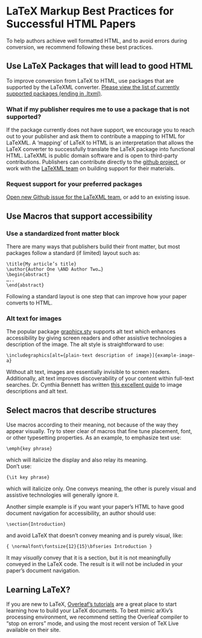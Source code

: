 # LaTeX Markup Best Practices for Successful HTML Papers

To help authors achieve well formatted HTML, and to avoid errors during conversion, we recommend following these best practices. 

## Use LaTeX Packages that will lead to good HTML 

To improve conversion from LaTeX to HTML, use packages that are supported by the LaTeXML converter. [Please view the list of currently supported packages (ending in .ltxml)](https://github.com/brucemiller/LaTeXML/tree/master/lib/LaTeXML/Package).

### What if my publisher requires me to use a package that is not supported?

If the package currently does not have support, we encourage you to reach out to your publisher and ask them to contribute a mapping to HTML for LaTeXML. A ‘mapping’ of LaTeX to HTML is an interpretation that allows the LaTeX converter to successfully translate the LaTeX package into functional HTML. LaTeXML is public domain software and is open to third-party contributions. Publishers can contribute directly to the [github project](https://github.com/brucemiller/LaTeXML/issues), or work with the [LaTeXML team](https://github.com/brucemiller/LaTeXML/blob/master/README.pod) on building support for their materials.

### Request support for your preferred packages

[Open new Github issue for the LaTeXML team](https://github.com/brucemiller/LaTeXML/issues), or add to an existing issue. 

## Use Macros that support accessibility

### Use a standardized front matter block

There are many ways that publishers build their front matter, but most packages follow a standard (if limited) layout such as: 

```
\title{My article’s title}
\author{Author One \AND Author Two…}
\begin{abstract}
…..
\end{abstract}
```
Following a standard layout is one step that can improve how your paper converts to HTML.

### Alt text for images

The popular package [graphicx.sty](https://ctan.org/pkg/graphicx) supports alt text which enhances accessibility by giving screen readers and other assistive technologies a description of the image. The alt style is straightforward to use: 
```
\includegraphics[alt={plain-text description of image}]{example-image-a}
```

Without alt text, images are essentially invisible to screen readers. Additionally, alt text improves discoverability of your content within full-text searches. Dr. Cynthia Bennett has written [this excellent guide](https://dis.acm.org/2023/creating-accessible-figures-and-tables/) to image descriptions and alt text.

## Select macros that describe structures

Use macros according to their meaning, not because of the way they appear visually. Try to steer clear of macros that fine tune placement, font, or other typesetting properties. As an example, to emphasize text use:

```
\emph{key phrase}
```

which will italicize the display and also relay its meaning.  
Don’t use:

```
{\it key phrase}
```

which will italicize only. One conveys meaning, the other is purely visual and assistive technologies will generally ignore it.

Another simple example is if you want your paper’s HTML to have good document navigation for accessibility, an author should use: 

```
\section{Introduction}
```

and avoid LaTeX that doesn’t convey meaning and is purely visual, like:

```
{ \normalfont\fontsize{12}{15}\bfseries Introduction }
```

 It may *visually* convey that it is a section, but it is not meaningfully conveyed in the LaTeX code. The result is it will not be included in your paper’s document navigation.

## Learning LaTeX? 

If you are new to LaTeX, [Overleaf’s tutorials](https://www.overleaf.com/learn) are a great place to start learning how to build your LaTeX documents. To best mimic arXiv’s processing environment, we recommend setting the Overleaf compiler to “stop on errors” mode, and using the most recent version of TeX Live available on their site.

